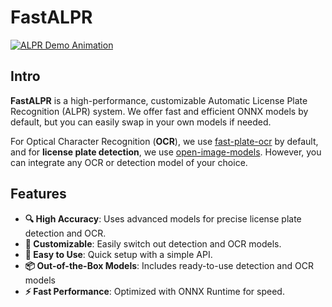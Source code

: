 # FastALPR

[![ALPR Demo Animation](https://raw.githubusercontent.com/ankandrew/fast-alpr/f672fbbec2ddf86aabfc2afc0c45d1fa7612516c/assets/alpr.gif)](https://youtu.be/-TPJot7-HTs?t=652)

## Intro

**FastALPR** is a high-performance, customizable Automatic License Plate Recognition (ALPR) system. We offer fast and
efficient ONNX models by default, but you can easily swap in your own models if needed.

For Optical Character Recognition (**OCR**), we use [fast-plate-ocr](https://github.com/ankandrew/fast-plate-ocr) by
default, and for **license plate detection**, we
use [open-image-models](https://github.com/ankandrew/open-image-models). However, you can integrate any OCR or detection
model of your choice.

## Features

- **🔍 High Accuracy**: Uses advanced models for precise license plate detection and OCR.
- **🔧 Customizable**: Easily switch out detection and OCR models.
- **🚀 Easy to Use**: Quick setup with a simple API.
- **📦 Out-of-the-Box Models**: Includes ready-to-use detection and OCR models
- **⚡ Fast Performance**: Optimized with ONNX Runtime for speed.

<br>
<br>
